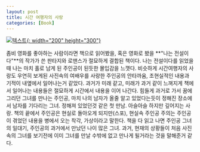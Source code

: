 ```yaml
---
layout: post
title: 시간 여행자의 사랑
categories: [Book]
---
```


[![텍스트](http://image.yes24.com/momo/TopCate66/MidCate06/6558321.jpg){: width="200" height="300"}](http://www.yes24.com/Product/Goods/3076420?scode=032&OzSrank=1)


좀비 영화를 좋아하는 사람이라면 책으로 읽어봤을, 혹은 영화로 봤을 **"나는 전설이다"**의 작가가 쓴 판타지와 로맨스가 절묘하게 결합된 책이다. 나는 전설이다를 읽었을때 나는
마치 홀로 남게 된 주인공이 된듯한 몰입감을 느꼇다. 비슷하게 시간여행자의 사랑도 우연히 보게된 사진속의 여배우를 사랑한 주인공의 안타까움, 초현실적인 내용과 기적이
내옆에서 일어나는거 같았다. 과거가 미래 같고, 미래가 과거 같이 느껴지게 책에서 일어나는 내용들은 절묘하게 시간에서 내용을 이어 나간다.
힘들게 과거로 가서 꿈에 그리던 그녀를 만나는 주인공, 마치 나의 남자가 올줄 알고 있었다는듯이 정해진 장소에서 남자를 기다리는 그녀. 정해져 있었던것 같은 첫 만남.
아슬아슬 하지만 깊어지는 사랑. 책의 끝에서 주인공은 현실로 돌아오게 되지만(스포), 현실속 주인공 주의는 주인공이 겪었던 내용을 병에서 오는 착각, 가상이라고 말한다. 책을 다 읽고 나면 주인공 그녀의 일대기, 주인공의 과거에서 만났던 나이 많은 그녀. 과거, 현재의 상황들이 처음 사진속의 그녀를 보기전에 이미 그녀를 만날 수밖에 없고 만나게 될거라는 것을 말해준거 같다.